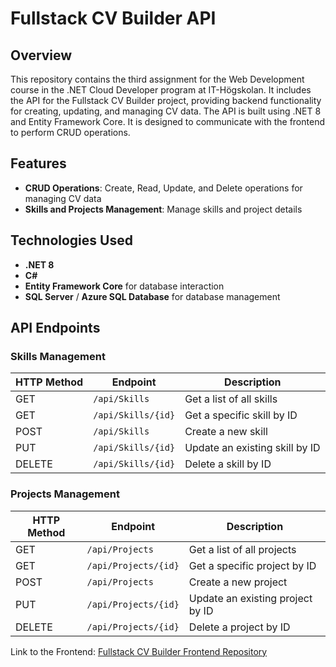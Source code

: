 # Fullstack CV Builder API

## Overview

This repository contains the third assignment for the Web Development course in the .NET Cloud Developer program at IT-Högskolan. 
It includes the API for the Fullstack CV Builder project, providing backend functionality for creating, updating, and managing CV data.
The API is built using .NET 8 and Entity Framework Core. It is designed to communicate with the frontend to perform CRUD operations.

## Features

- **CRUD Operations**: Create, Read, Update, and Delete operations for managing CV data
- **Skills and Projects Management**: Manage skills and project details

  
## Technologies Used

- **.NET 8**
- **C#**
- **Entity Framework Core** for database interaction
- **SQL Server** / **Azure SQL Database** for database management

## API Endpoints

### Skills Management

| HTTP Method | Endpoint            | Description                         |
|-------------|---------------------|-------------------------------------|
| GET         | `/api/Skills`        | Get a list of all skills           |
| GET         | `/api/Skills/{id}`   | Get a specific skill by ID         |
| POST        | `/api/Skills`        | Create a new skill                 |
| PUT         | `/api/Skills/{id}`   | Update an existing skill by ID     |
| DELETE      | `/api/Skills/{id}`   | Delete a skill by ID               |

### Projects Management

| HTTP Method | Endpoint            | Description                         |
|-------------|---------------------|-------------------------------------|
| GET         | `/api/Projects`      | Get a list of all projects         |
| GET         | `/api/Projects/{id}` | Get a specific project by ID       |
| POST        | `/api/Projects`      | Create a new project               |
| PUT         | `/api/Projects/{id}` | Update an existing project by ID   |
| DELETE      | `/api/Projects/{id}` | Delete a project by ID             |


Link to the Frontend: [Fullstack CV Builder Frontend Repository](https://github.com/Sah2Sah2/Lab3-WebDev_FullstackCVBuilderFE)



